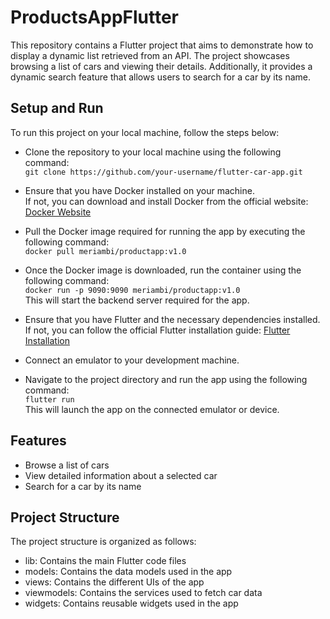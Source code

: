 # ProductsAppFlutter
This repository contains a Flutter project that aims to demonstrate how to display a dynamic list retrieved from an API. The project showcases browsing a list of cars and viewing their details. Additionally, it provides a dynamic search feature that allows users to search for a car by its name.

## Setup and Run
To run this project on your local machine, follow the steps below:

- Clone the repository to your local machine using the following command:  
   `git clone https://github.com/your-username/flutter-car-app.git`
   
- Ensure that you have Docker installed on your machine.  
   If not, you can download and install Docker from the official website: [Docker Website](https://www.docker.com/)
   
- Pull the Docker image required for running the app by executing the following command:  
   `docker pull meriambi/productapp:v1.0`

- Once the Docker image is downloaded, run the container using the following command:  
   `docker run -p 9090:9090 meriambi/productapp:v1.0`  
This will start the backend server required for the app.

- Ensure that you have Flutter and the necessary dependencies installed.  
   If not, you can follow the official Flutter installation guide: [Flutter Installation](https://flutter.dev/docs/get-started/install)

- Connect an emulator to your development machine.

- Navigate to the project directory and run the app using the following command:  
   `flutter run`  
   This will launch the app on the connected emulator or device.

## Features
- Browse a list of cars  
- View detailed information about a selected car  
- Search for a car by its name  

## Project Structure  
The project structure is organized as follows:

- lib: Contains the main Flutter code files
- models: Contains the data models used in the app
- views: Contains the different UIs of the app
- viewmodels: Contains the services used to fetch car data
- widgets: Contains reusable widgets used in the app

